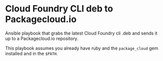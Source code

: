 # Cloud Foundry CLI deb to Packagecloud.io

Ansible playbook that grabs the latest Cloud Foundry cli .deb and sends it up to a Packagecloud.io repository.

This playbook assumes you already have ruby and the `package_cloud` gem installed and in the `$PATH`.



